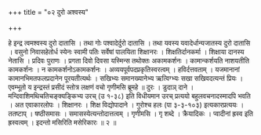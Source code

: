 +++
title = "०२ दुरो अश्वस्य"

+++

हे इन्द्र त्वमश्वस्य दुरो दातासि । तथा गोः पश्वादेर्दुरो दातासि । तथा यवस्य यवादेर्धान्यजातस्य दुरो दातासि । वसुनो निवासहेतोर्ध स्येनः स्वामी पतिः सर्वेषां पालयिता शिक्षानरः । शिक्षतिर्दानकर्मा । शिक्षाया दानस्य नेतासि । प्रदिवः पुराणः । प्रगता दिवो दिवसा यस्मिन्स तथोक्तः अकामकर्शनः । कामान्कर्शयति नाशयतीति कामकर्शनः । न कामकर्शनोऽकामकर्शनः । अव्ययपूर्वपदप्रकृतिस्वरत्वम् । हविर्दत्तवताम् । यजमानानां कामानभिमतफलप्रदानेन पूरयतीत्यर्थः । सखिभ्यः समानख्यानेभ्य ऋत्विग्भ्यः सखा सखिवदत्यन्तं प्रियः । एवम्भूतो य इन्द्रस्तं प्रसीदं स्तोत्र लक्षणं वचो गृणीमसि ब्रूमहे ॥ दुरः । डुदाञ् दाने । मन्दिवाशिमथिचतिचङ्क्यङ्किभ्य उरच् (उ १-३८) इति विधीयमान उरच् प्रत्ययो बहुलवचनादस्मादपि भवति । अत एवाकारलोपः । शिक्षानरः । शिक्ष विद्योपादाने । गुरोश्च हलः (पा ३-३-१०३) इत्यकारप्रत्ययः । ततष्टाप् । षष्ठीसमासः । समासस्येत्यन्तोदात्तत्वम् । गृणीमसि । गृ शब्दे । क्रैयादिकः । प्वादीनां ह्रस्व इति ह्रस्वत्वम् । इदन्तो मसिरिति मसेरिकारः ॥ २ ॥